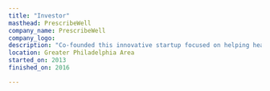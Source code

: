 ```yaml
---
title: "Investor"
masthead: PrescribeWell
company_name: PrescribeWell
company_logo: 
description: "Co-founded this innovative startup focused on helping health systems create new profit centers in their physician practices. We create digital health tools and platforms that use cutting edge science and clinical expertise to help physicians work with patients to lose weight and improve overall wellness."
location: Greater Philadelphia Area
started_on: 2013
finished_on: 2016

---
```

